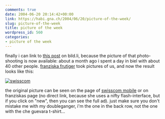 ```yaml
---
comments: true
date: 2004-06-20 20:14:42+00:00
link: https://habi.gna.ch/2004/06/20/picture-of-the-week/
slug: picture-of-the-week
title: picture of the week
wordpress_id: 560
categories:
- picture of the week
---
```


finally i can link to [this post](https://habi.bild.li/1744/view.html) on bild.li, because the picture of that photo-shooting is now available:
about a month ago i spent a day in biel with about 40 other people. [franziska frutiger](http://www.foto-ff.com/) took pictures of us, and now the result looks like this:

[![swisscom](https://habi.gna.ch/blog/images/swisscom-tm.jpg)](https://habi.gna.ch/blog/images/swisscom.jpg)

the original picture can be seen on the page of [swisscom mobile](http://www1.swisscom-mobile.ch/abt_asp/abt_home.asp?nid=923&USERLANGUAGE=D) or on franziskas page (no direct link, because she uses a nifty flash-interface, but if you click on "new", then you can see the full ad).
just make sure you don't mistake me with my doubleganger, i'm the one in the back row, not the one with the che guevara t-shirt...
